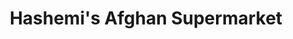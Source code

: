 ---
title: "Hashemi's Afghan Supermarket"
url: /jena/hashemis-afghan-supermarket/
shop: Lebensmittel
---